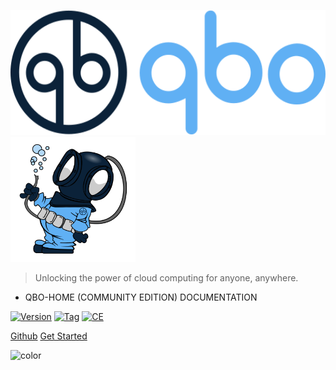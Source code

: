 <p float="left">
  <img src="img/qbo_250x150.svg" height="200" />
  <img src="img/vintage_diver_dark_badge.svg" height="200" /> 
</p>    

<!-- [![Tag](https://img.shields.io/badge/version-v1.0.0-black)](https://github.com/alexeadem/qbo-docs/tags) -->


> Unlocking the power of cloud computing for anyone, anywhere.
- QBO-HOME (COMMUNITY EDITION) DOCUMENTATION

[![Version](https://img.shields.io/badge/qbo-home-blue)](https://github.com/alexeadem/qbo-docs/blob/main/LICENSE)
[![Tag](https://img.shields.io/badge/dev-4.3.2--49c0db762-black)](https://github.com/alexeadem/qbo-docs/tags)
[![CE](https://img.shields.io/badge/community_edition-CE-lightblue)](https://github.com/alexeadem/qbo-docs/tags)


[Github](https://github.com/alexeadem/qbo-home) <!-- TODO: Remove on your copy of this template.-->
[Get Started](?id=what-is-qbo) <!-- TODO: Use ID of your homepage heading -->

<!-- ![License](img/vintage_diver_dark_badge_1.svg) -->

<!-- TODO: Set your background color or image. -->
![color](#fff)

